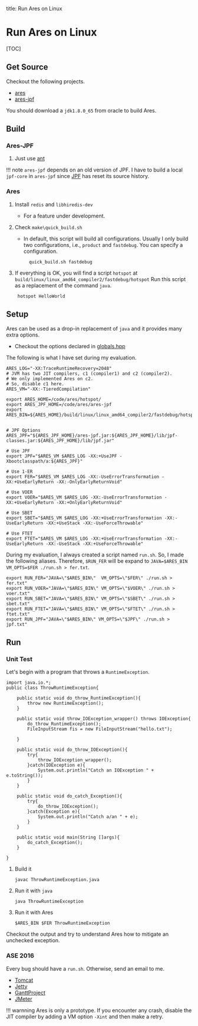 title: Run Ares on Linux

# Run Ares on Linux

[TOC]

## Get Source

Checkout the following projects.

* [ares](https://bitbucket.org/txgu/ares)
* [ares-jpf](https://bitbucket.org/txgu/ares-jpf)


You should download a `jdk1.8.0_65` from oracle to build Ares.

## Build

### Ares-JPF


1. Just use [ant](http://ant.apache.org)

!!! note
    `ares-jpf` depends on an old version of JPF.
    I have to build a local `jpf-core` in `ares-jpf` since
    [JPF](http://babelfish.arc.nasa.gov/hg/jpf/jpf-core/) has reset its source history.

### Ares

1. Install `redis` and `libhiredis-dev`
    * For a feature under development.
2. Check `make\quick_build.sh`
    * In default, this script will build all configurations.
      Usually I only build two configurations, i.e., `product` and `fastdebug`.
      You can specify a configuration.

            quick_build.sh fastdebug

3. If everything is OK, you will find a script `hotspot` at `build/linux/linux_amd64_compiler2/fastdebug/hotspot`
   Run this script as a replacement of the command `java`.

        hotspot HelloWorld

## Setup


Ares can be used as a drop-in replacement of `java`
and it provides many extra options.

* Checkout the options declared in [globals.hpp](https://bitbucket.org/txgu/ares/src/master/src/share/vm/runtime/globals.hpp?at=master&fileviewer=file-view-default#globals.hpp-3948)

The following is what I have set during my evaluation.
~~~{.bash}
ARES_LOG="-XX:TraceRuntimeRecovery=2048"
# JVM has two JIT compilers, c1 (compiler1) and c2 (compiler2).
# We only implemented Ares on c2.
# So, disable c1 here.
ARES_VM="-XX:-TieredCompilation"

export ARES_HOME=/code/ares/hotspot/
export ARES_JPF_HOME=/code/ares/ares-jpf
export ARES_BIN=${ARES_HOME}/build/linux/linux_amd64_compiler2/fastdebug/hotspot


# JPF Options
ARES_JPF="${ARES_JPF_HOME}/ares-jpf.jar:${ARES_JPF_HOME}/lib/jpf-classes.jar:${ARES_JPF_HOME}/lib/jpf.jar"

# Use JPF
export JPF="$ARES_VM $ARES_LOG -XX:+UseJPF -Xbootclasspath/a:${ARES_JPF}"

# Use 1-ER
export FER="$ARES_VM $ARES_LOG -XX:-UseErrorTransformation -XX:+UseEarlyReturn -XX:-OnlyEarlyReturnVoid"

# Use VOER
export VOER="$ARES_VM $ARES_LOG -XX:-UseErrorTransformation -XX:+UseEarlyReturn -XX:+OnlyEarlyReturnVoid"

# Use SBET
export SBET="$ARES_VM $ARES_LOG -XX:+UseErrorTransformation -XX:-UseEarlyReturn -XX:+UseStack -XX:-UseForceThrowable"

# Use FTET
export FTET="$ARES_VM $ARES_LOG -XX:+UseErrorTransformation -XX:-UseEarlyReturn -XX:-UseStack -XX:+UseForceThrowable"
~~~

During my evaluation, I always created a script named `run.sh`.
So, I made the following aliases.
Therefore, `$RUN_FER` will be expand to `JAVA=$ARES_BIN VM_OPTS=$FER ./run.sh > fer.txt`.

~~~{.bash}
export RUN_FER="JAVA=\"$ARES_BIN\"  VM_OPTS=\"$FER\" ./run.sh > fer.txt"
export RUN_VOER="JAVA=\"$ARES_BIN\" VM_OPTS=\"$VOER\" ./run.sh > voer.txt"
export RUN_SBET="JAVA=\"$ARES_BIN\" VM_OPTS=\"$SBET\" ./run.sh > sbet.txt"
export RUN_FTET="JAVA=\"$ARES_BIN\" VM_OPTS=\"$FTET\" ./run.sh > ftet.txt"
export RUN_JPF="JAVA=\"$ARES_BIN\" VM_OPTS=\"$JPF\" ./run.sh > jpf.txt"
~~~


## Run

### Unit Test

Let's begin with a program that throws a `RuntimeException`.

~~~{.java}
import java.io.*;
public class ThrowRuntimeException{

    public static void do_throw_RuntimeException(){
        throw new RuntimeException();
    }

    public static void throw_IOException_wrapper() throws IOException{
        do_throw_RuntimeException();
        FileInputStream fis = new FileInputStream("hello.txt");

    }

    public static void do_throw_IOException(){
        try{
            throw_IOException_wrapper();
        }catch(IOException e){
            System.out.println("Catch an IOException " + e.toString());
        }
    }

    public static void do_catch_Exception(){
        try{
            do_throw_IOException();
        }catch(Exception e){
            System.out.println("Catch a/an " + e);
        }
    }

    public static void main(String []args){
        do_catch_Exception();
    }

}
~~~

1. Build it

    `javac ThrowRuntimeException.java`

2. Run it with `java`

    `java ThrowRuntimeException`

3. Run it with Ares

    `$ARES_BIN $FER ThrowRuntimeException`

Checkout the output and try to understand Ares how to mitigate an unchecked exception.

### ASE 2016

Every bug should have a `run.sh`.
Otherwise, send an email to me.

* [Tomcat](https://github.com/tianxiaogu/ares-tomcat)
* [Jetty](https://github.com/tianxiaogu/ares-jetty)
* [GanttProject](https://github.com/tianxiaogu/ares-ganttproject)
* [JMeter](https://github.com/tianxiaogu/ares-jmeter)


!!! warnning
    Ares is only a prototype.
    If you encounter any crash,
    disable the JIT compiler by adding a VM option `-Xint` and then make a retry.


